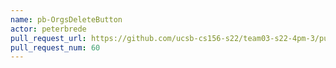 ```yaml
---
name: pb-OrgsDeleteButton
actor: peterbrede
pull_request_url: https://github.com/ucsb-cs156-s22/team03-s22-4pm-3/pull/60
pull_request_num: 60
---
```

